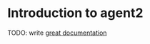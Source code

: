# Introduction to agent2

TODO: write [great documentation](http://jacobian.org/writing/what-to-write/)
